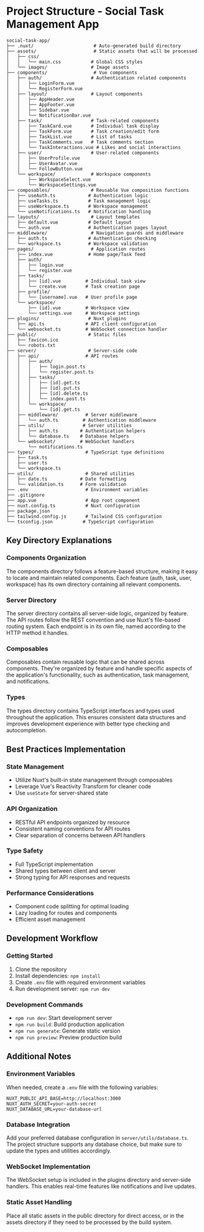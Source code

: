 # Project Structure - Social Task Management App

```
social-task-app/
├── .nuxt/                      # Auto-generated build directory
├── assets/                     # Static assets that will be processed
│   ├── css/                   
│   │   └── main.css           # Global CSS styles
│   └── images/                # Image assets
├── components/                 # Vue components
│   ├── auth/                  # Authentication related components
│   │   ├── LoginForm.vue
│   │   └── RegisterForm.vue
│   ├── layout/                # Layout components
│   │   ├── AppHeader.vue
│   │   ├── AppFooter.vue
│   │   ├── Sidebar.vue
│   │   └── NotificationBar.vue
│   ├── task/                  # Task-related components
│   │   ├── TaskCard.vue       # Individual task display
│   │   ├── TaskForm.vue       # Task creation/edit form
│   │   ├── TaskList.vue       # List of tasks
│   │   ├── TaskComments.vue   # Task comments section
│   │   └── TaskInteractions.vue # Likes and social interactions
│   ├── user/                  # User-related components
│   │   ├── UserProfile.vue
│   │   ├── UserAvatar.vue
│   │   └── FollowButton.vue
│   └── workspace/             # Workspace components
│       ├── WorkspaceSelect.vue
│       └── WorkspaceSettings.vue
├── composables/               # Reusable Vue composition functions
│   ├── useAuth.ts            # Authentication logic
│   ├── useTasks.ts           # Task management logic
│   ├── useWorkspace.ts       # Workspace management
│   └── useNotifications.ts   # Notification handling
├── layouts/                   # Layout templates
│   ├── default.vue           # Default layout
│   └── auth.vue              # Authentication pages layout
├── middleware/                # Navigation guards and middleware
│   ├── auth.ts               # Authentication checking
│   └── workspace.ts          # Workspace validation
├── pages/                     # Application routes
│   ├── index.vue             # Home page/Task feed
│   ├── auth/
│   │   ├── login.vue
│   │   └── register.vue
│   ├── tasks/
│   │   ├── [id].vue         # Individual task view
│   │   └── create.vue       # Task creation page
│   ├── profile/
│   │   └── [username].vue   # User profile page
│   └── workspace/
│       ├── [id].vue         # Workspace view
│       └── settings.vue     # Workspace settings
├── plugins/                  # Nuxt plugins
│   ├── api.ts               # API client configuration
│   └── websocket.ts         # WebSocket connection handler
├── public/                   # Static files
│   ├── favicon.ico
│   └── robots.txt
├── server/                   # Server-side code
│   ├── api/                 # API routes
│   │   ├── auth/           
│   │   │   ├── login.post.ts
│   │   │   └── register.post.ts
│   │   ├── tasks/
│   │   │   ├── [id].get.ts
│   │   │   ├── [id].put.ts
│   │   │   ├── [id].delete.ts
│   │   │   └── index.post.ts
│   │   └── workspace/
│   │       └── [id].get.ts
│   ├── middleware/          # Server middleware
│   │   └── auth.ts         # Authentication middleware
│   ├── utils/              # Server utilities
│   │   ├── auth.ts        # Authentication helpers
│   │   └── database.ts    # Database helpers
│   └── websocket/         # WebSocket handlers
│       └── notifications.ts
├── types/                   # TypeScript type definitions
│   ├── task.ts
│   ├── user.ts
│   └── workspace.ts
├── utils/                   # Shared utilities
│   ├── date.ts            # Date formatting
│   └── validation.ts      # Form validation
├── .env                     # Environment variables
├── .gitignore
├── app.vue                  # App root component
├── nuxt.config.ts           # Nuxt configuration
├── package.json
├── tailwind.config.js       # Tailwind CSS configuration
└── tsconfig.json           # TypeScript configuration
```

## Key Directory Explanations

### Components Organization
The components directory follows a feature-based structure, making it easy to locate and maintain related components. Each feature (auth, task, user, workspace) has its own directory containing all relevant components.

### Server Directory
The server directory contains all server-side logic, organized by feature. The API routes follow the REST convention and use Nuxt's file-based routing system. Each endpoint is in its own file, named according to the HTTP method it handles.

### Composables
Composables contain reusable logic that can be shared across components. They're organized by feature and handle specific aspects of the application's functionality, such as authentication, task management, and notifications.

### Types
The types directory contains TypeScript interfaces and types used throughout the application. This ensures consistent data structures and improves development experience with better type checking and autocompletion.

## Best Practices Implementation

### State Management
- Utilize Nuxt's built-in state management through composables
- Leverage Vue's Reactivity Transform for cleaner code
- Use `useState` for server-shared state

### API Organization
- RESTful API endpoints organized by resource
- Consistent naming conventions for API routes
- Clear separation of concerns between API handlers

### Type Safety
- Full TypeScript implementation
- Shared types between client and server
- Strong typing for API responses and requests

### Performance Considerations
- Component code splitting for optimal loading
- Lazy loading for routes and components
- Efficient asset management

## Development Workflow

### Getting Started
1. Clone the repository
2. Install dependencies: `npm install`
3. Create `.env` file with required environment variables
4. Run development server: `npm run dev`

### Development Commands
- `npm run dev`: Start development server
- `npm run build`: Build production application
- `npm run generate`: Generate static version
- `npm run preview`: Preview production build

## Additional Notes

### Environment Variables
When needed, create a `.env` file with the following variables:
```
NUXT_PUBLIC_API_BASE=http://localhost:3000
NUXT_AUTH_SECRET=your-auth-secret
NUXT_DATABASE_URL=your-database-url
```

### Database Integration
Add your preferred database configuration in `server/utils/database.ts`. The project structure supports any database choice, but make sure to update the types and utilities accordingly.

### WebSocket Implementation
The WebSocket setup is included in the plugins directory and server-side handlers. This enables real-time features like notifications and live updates.

### Static Asset Handling
Place all static assets in the public directory for direct access, or in the assets directory if they need to be processed by the build system.